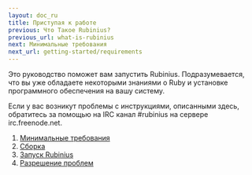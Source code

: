 ```yaml
---
layout: doc_ru
title: Приступая к работе
previous: Что Такое Rubinius?
previous_url: what-is-rubinius
next: Минимальные требования
next_url: getting-started/requirements
---
```


Это руководство поможет вам запустить Rubinius. Подразумевается, что вы уже
обладаете некоторыми знаниями о Ruby и установке программного обеспечения
на вашу систему.

Если у вас возникут проблемы с инструкциями, описанными здесь, обратитесь
за помощью на IRC канал #rubinius на сервере irc.freenode.net.

1. [Минимальные требования](/doc/ru/getting-started/requirements/)
1. [Сборка](/doc/ru/getting-started/building/)
1. [Запуск Rubinius](/doc/ru/getting-started/running-rubinius/)
1. [Разрешение проблем](/doc/ru/getting-started/troubleshooting/)
